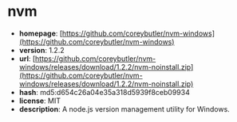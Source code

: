 # nvm

- **homepage**: [https://github.com/coreybutler/nvm-windows](https://github.com/coreybutler/nvm-windows)
- **version**: 1.2.2
- **url**: [https://github.com/coreybutler/nvm-windows/releases/download/1.2.2/nvm-noinstall.zip](https://github.com/coreybutler/nvm-windows/releases/download/1.2.2/nvm-noinstall.zip)
- **hash**: md5:d654c26a04e35a318d5939f8ceb09934
- **license**: MIT
- **description**: A node.js version management utility for Windows.


